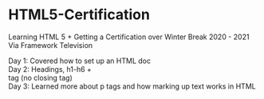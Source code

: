 # HTML5-Certification

Learning HTML 5 + Getting a Certification over Winter Break 2020 - 2021
Via Framework Television

<p>
Day 1: Covered how to set up an HTML doc <br/>
Day 2: Headings, h1-h6 + <br/> tag (no closing tag) <br/>
Day 3: Learned more about p tags and how marking up text works in HTML
</p>
